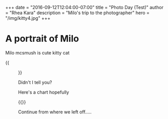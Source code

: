 +++
date = "2016-09-12T12:04:00-07:00"
title = "Photo Day (Test)"
author = "Rhea Kara"
description = "Milo's trip to the photographer"
hero = "/img/kitty4.jpg"
+++

# A portrait of Milo

Milo mcsmush is cute kitty cat

{{<figure src="/img/kitty1.jpg" title="A pretty kitty">}}

Didn't I tell you?

Here's a chart hopefully

{{<highcharts src="/charts/controversial.json" id="some-chart-dude">}}

Continue from where we left off.....
